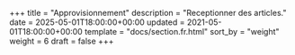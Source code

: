 +++
title = "Approvisionnement"
description = "Receptionner des articles."
date = 2025-05-01T18:00:00+00:00
updated = 2021-05-01T18:00:00+00:00
template = "docs/section.fr.html"
sort_by = "weight"
weight = 6
draft = false
+++
